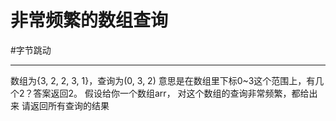 # 非常频繁的数组查询

#字节跳动 

---


数组为{3, 2, 2, 3, 1}，查询为(0, 3, 2)
意思是在数组里下标0~3这个范围上，有几个2？答案返回2。
假设给你一个数组arr，
对这个数组的查询非常频繁，都给出来
请返回所有查询的结果
